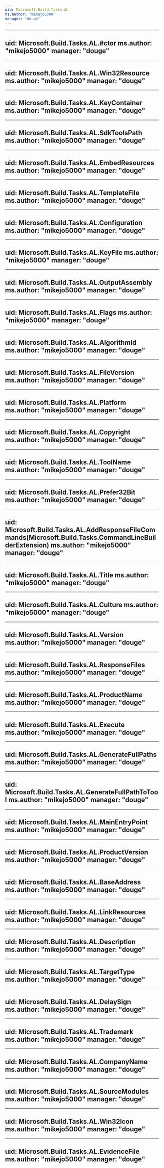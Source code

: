 ```yaml
---
uid: Microsoft.Build.Tasks.AL
ms.author: "mikejo5000"
manager: "douge"
---
```


---
uid: Microsoft.Build.Tasks.AL.#ctor
ms.author: "mikejo5000"
manager: "douge"
---

---
uid: Microsoft.Build.Tasks.AL.Win32Resource
ms.author: "mikejo5000"
manager: "douge"
---

---
uid: Microsoft.Build.Tasks.AL.KeyContainer
ms.author: "mikejo5000"
manager: "douge"
---

---
uid: Microsoft.Build.Tasks.AL.SdkToolsPath
ms.author: "mikejo5000"
manager: "douge"
---

---
uid: Microsoft.Build.Tasks.AL.EmbedResources
ms.author: "mikejo5000"
manager: "douge"
---

---
uid: Microsoft.Build.Tasks.AL.TemplateFile
ms.author: "mikejo5000"
manager: "douge"
---

---
uid: Microsoft.Build.Tasks.AL.Configuration
ms.author: "mikejo5000"
manager: "douge"
---

---
uid: Microsoft.Build.Tasks.AL.KeyFile
ms.author: "mikejo5000"
manager: "douge"
---

---
uid: Microsoft.Build.Tasks.AL.OutputAssembly
ms.author: "mikejo5000"
manager: "douge"
---

---
uid: Microsoft.Build.Tasks.AL.Flags
ms.author: "mikejo5000"
manager: "douge"
---

---
uid: Microsoft.Build.Tasks.AL.AlgorithmId
ms.author: "mikejo5000"
manager: "douge"
---

---
uid: Microsoft.Build.Tasks.AL.FileVersion
ms.author: "mikejo5000"
manager: "douge"
---

---
uid: Microsoft.Build.Tasks.AL.Platform
ms.author: "mikejo5000"
manager: "douge"
---

---
uid: Microsoft.Build.Tasks.AL.Copyright
ms.author: "mikejo5000"
manager: "douge"
---

---
uid: Microsoft.Build.Tasks.AL.ToolName
ms.author: "mikejo5000"
manager: "douge"
---

---
uid: Microsoft.Build.Tasks.AL.Prefer32Bit
ms.author: "mikejo5000"
manager: "douge"
---

---
uid: Microsoft.Build.Tasks.AL.AddResponseFileCommands(Microsoft.Build.Tasks.CommandLineBuilderExtension)
ms.author: "mikejo5000"
manager: "douge"
---

---
uid: Microsoft.Build.Tasks.AL.Title
ms.author: "mikejo5000"
manager: "douge"
---

---
uid: Microsoft.Build.Tasks.AL.Culture
ms.author: "mikejo5000"
manager: "douge"
---

---
uid: Microsoft.Build.Tasks.AL.Version
ms.author: "mikejo5000"
manager: "douge"
---

---
uid: Microsoft.Build.Tasks.AL.ResponseFiles
ms.author: "mikejo5000"
manager: "douge"
---

---
uid: Microsoft.Build.Tasks.AL.ProductName
ms.author: "mikejo5000"
manager: "douge"
---

---
uid: Microsoft.Build.Tasks.AL.Execute
ms.author: "mikejo5000"
manager: "douge"
---

---
uid: Microsoft.Build.Tasks.AL.GenerateFullPaths
ms.author: "mikejo5000"
manager: "douge"
---

---
uid: Microsoft.Build.Tasks.AL.GenerateFullPathToTool
ms.author: "mikejo5000"
manager: "douge"
---

---
uid: Microsoft.Build.Tasks.AL.MainEntryPoint
ms.author: "mikejo5000"
manager: "douge"
---

---
uid: Microsoft.Build.Tasks.AL.ProductVersion
ms.author: "mikejo5000"
manager: "douge"
---

---
uid: Microsoft.Build.Tasks.AL.BaseAddress
ms.author: "mikejo5000"
manager: "douge"
---

---
uid: Microsoft.Build.Tasks.AL.LinkResources
ms.author: "mikejo5000"
manager: "douge"
---

---
uid: Microsoft.Build.Tasks.AL.Description
ms.author: "mikejo5000"
manager: "douge"
---

---
uid: Microsoft.Build.Tasks.AL.TargetType
ms.author: "mikejo5000"
manager: "douge"
---

---
uid: Microsoft.Build.Tasks.AL.DelaySign
ms.author: "mikejo5000"
manager: "douge"
---

---
uid: Microsoft.Build.Tasks.AL.Trademark
ms.author: "mikejo5000"
manager: "douge"
---

---
uid: Microsoft.Build.Tasks.AL.CompanyName
ms.author: "mikejo5000"
manager: "douge"
---

---
uid: Microsoft.Build.Tasks.AL.SourceModules
ms.author: "mikejo5000"
manager: "douge"
---

---
uid: Microsoft.Build.Tasks.AL.Win32Icon
ms.author: "mikejo5000"
manager: "douge"
---

---
uid: Microsoft.Build.Tasks.AL.EvidenceFile
ms.author: "mikejo5000"
manager: "douge"
---
